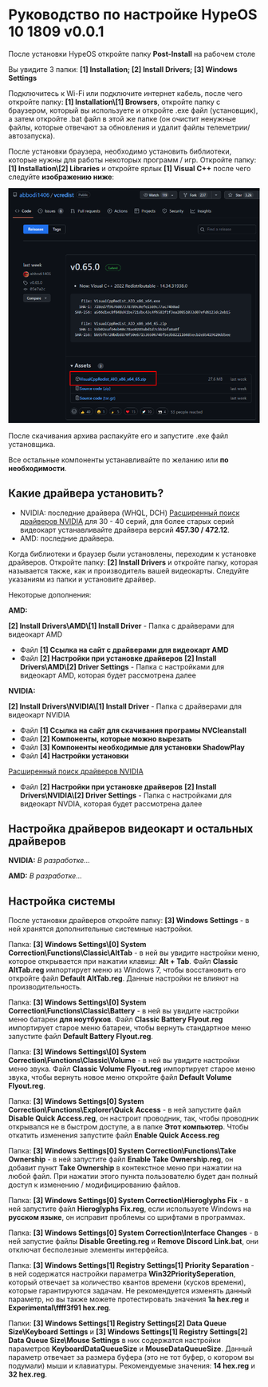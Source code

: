 # Руководство по настройке HypeOS 10 1809 v0.0.1
После установки HypeOS откройте папку **Post-Install** на рабочем столе

Вы увидите 3 папки: **[1] Installation; [2] Install Drivers; [3] Windows Settings**

Подключитесь к Wi-Fi или подключите интернет кабель, после чего откройте папку: **[1] Installation\\[1] Browsers**, откройте папку с браузером, который вы используете и откройте .exe файл (установщик), а затем откройте .bat файл в этой же папке (он очистит ненужные файлы, которые отвечают за обновления и удалит файлы телеметрии/автозапуска).

После установки браузера, необходимо установить библиотеки, которые нужны для работы некоторых программ / игр. Откройте папку: **[1] Installation\\[2] Libraries** и откройте ярлык **[1] Visual C++** после чего следуйте **изображению ниже**:

![CPP!](/media/c-plus-plus.png)

После скачивания архива распакуйте его и запустите .exe файл установщика.

Все остальные компоненты устанавливайте по желанию или **по необходимости**.

## Какие драйвера установить?
- NVIDIA: последние драйвера (WHQL, DCH) [Расширенный поиск драйверов NVIDIA](https://www.nvidia.com/Download/Find.aspx) для 30 - 40 серий, для более старых серий видеокарт устанавливайте драйвера версий **457.30 / 472.12**.
- AMD: последние драйвера.

Когда библиотеки и браузер были установлены, переходим к установке драйверов. Откройте папку: **[2] Install Drivers** и откройте папку, которая называется также, как и производитель вашей видеокарты. Следуйте указаниям из папки и установите драйвер.

Некоторые дополнения:

**AMD:**

**[2] Install Drivers\\AMD\\[1] Install Driver** - Папка с драйверами для видеокарт AMD
- Файл **[1] Ссылка на сайт с драйверами для видеокарт AMD**
- Файл **[2] Настройки при установке драйверов**
**[2] Install Drivers\\AMD\\[2] Driver Settings** - Папка с настройками для видеокарт AMD, которая будет рассмотрена далее

**NVIDIA:**

**[2] Install Drivers\\NVIDIA\\[1] Install Driver** - Папка с драйверами для видеокарт NVIDIA
- Файл **[1] Ссылка на сайт для скачивания програмы NVCleanstall**
- Файл **[2] Компоненты, которые можно вырезать**
- Файл **[3] Компоненты необходимые для установки ShadowPlay**
- Файл **[4] Настройки установки**

[Расширенный поиск драйверов NVIDIA](https://www.nvidia.com/Download/Find.aspx) 

- Файл **[2] Настройки при установке драйверов**
**[2] Install Drivers\\NVIDIA\\[2] Driver Settings** - Папка с настройками для видеокарт NVDIA, которая будет рассмотрена далее

## Настройка драйверов видеокарт и остальных драйверов
**NVIDIA:**
*В разработке...*

**AMD:**
*В разработке...*

## Настройка системы
После установки драйверов откройте папку: **[3] Windows Settings** - в ней хранятся дополнительные системные настройки.

Папка: **[3] Windows Settings\\[0] System Correction\\Functions\\Classic\\AltTab** - в ней вы увидите настройки меню, которое открывается при нажатии клавиш: **Alt + Tab**. Файл **Classic AltTab.reg** импортирует меню из Windows 7, чтобы восстановить его откройте файл **Default AltTab.reg**. Данные настройки не влияют на производительность.

Папка: **[3] Windows Settings\\[0] System Correction\\Functions\\Classic\\Battery** - в ней вы увидите настройки меню батареи **для ноутбуков**. Файл **Classic Battery Flyout.reg** импортирует старое меню батареи, чтобы вернуть стандартное меню запустите файл **Default Battery Flyout.reg**.

Папка: **[3] Windows Settings\\[0] System Correction\\Functions\\Classic\\Volume** - в ней вы увидите настройки меню звука. Файл **Classic Volume Flyout.reg** импортирует старое меню звука, чтобы вернуть новое меню откройте файл **Default Volume Flyout.reg**.

Папка: **[3] Windows Settings\[0] System Correction\Functions\Explorer\Quick Access** - в ней запустите файл **Disable Quick Access.reg**, он настроит проводник, так, чтобы проводник открывался не в быстром доступе, а в папке **Этот компьютер**. Чтобы откатить изменения запустите файл **Enable Quick Access.reg**

Папка: **[3] Windows Settings\[0] System Correction\Functions\Take Ownership** - в ней запустите файл **Enable Take Ownership.reg**, он добавит пункт **Take Ownership** в контекстное меню при нажатии на любой файл. При нажатии этого пункта пользователю будет дан полный доступ к изменению / модифицированию файлов.

Папка: **[3] Windows Settings\[0] System Correction\Hieroglyphs Fix** - в ней запустите файл **Hieroglyphs Fix.reg**, если используете Windows на **русском языке**, он исправит проблемы со шрифтами в программах.

Папка: **[3] Windows Settings\[0] System Correction\Interface Changes** - в ней запустие файлы **Disable Greeting.reg** и **Remove Discord Link.bat**, они отключат бесполезные элементы интерфейса.

Папка: **[3] Windows Settings\[1] Registry Settings\[1] Priority Separation** - в ней содержатся настройки параметра **Win32PrioritySeperation**, который отвечает за количество квантов времени (кусков времени), которые гарантируются задачам. Не рекомендуется изменять данный параметр, но вы также можете протестировать значения **1a hex.reg** и **Experimental\ffff3f91 hex.reg**.

Папки: **[3] Windows Settings\[1] Registry Settings\[2] Data Queue Size\Keyboard Settings** и **[3] Windows Settings\[1] Registry Settings\[2] Data Queue Size\Mouse Settings** в них содержатся настройки параметров **KeyboardDataQueueSize** и **MouseDataQueueSize**. Данный параметр отвечает за размера буфера (это не тот буфер, о котором вы подумали) мыши и клавиатуры. Рекомендуемые значения: **14 hex.reg** и **32 hex.reg**.
